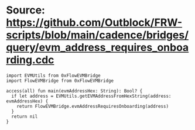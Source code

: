 # Source: https://github.com/Outblock/FRW-scripts/blob/main/cadence/bridges/query/evm_address_requires_onboarding.cdc

```
import EVMUtils from 0xFlowEVMBridge
import FlowEVMBridge from 0xFlowEVMBridge

access(all) fun main(evmAddressHex: String): Bool? {
  if let address = EVMUtils.getEVMAddressFromHexString(address: evmAddressHex) {
    return FlowEVMBridge.evmAddressRequiresOnboarding(address)
  }
  return nil
}

```